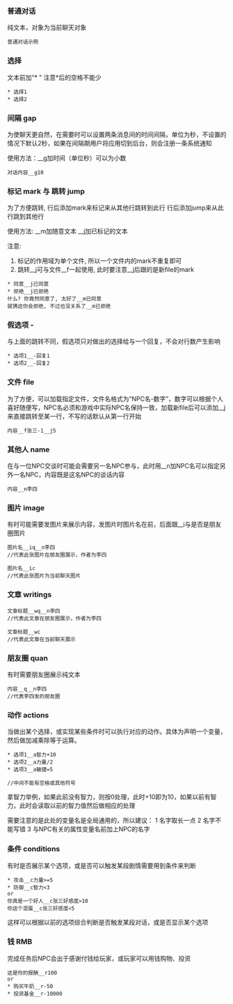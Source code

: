 ### 普通对话
纯文本，对象为当前聊天对象

````
普通对话示例
````

### 选择
文本前加“* ”  注意*后的空格不能少

````
* 选择1
* 选择2
````
### 间隔 gap
为使聊天更自然，在需要时可以设置两条消息间的时间间隔，单位为秒，不设置的情况下默认2秒，如果在间隔期用户将应用切到后台，则会注册一条系统通知

使用方法：__g加时间（单位秒）可以为小数

````
对话内容__g10
````

### 标记 mark 与 跳转 jump
为了方便跳转, 行后添加mark来标记来从其他行跳转到此行
行后添加jump来从此行跳到其他行

使用方法: __m加随意文本 __j加已标记的文本

注意: 
1. 标记的作用域为单个文件, 所以一个文件内的mark不重复即可
2. 跳转__j可与文件__f一起使用, 此时要注意__j后跟的是新file的mark        

````
* 同意__j已同意
* 拒绝__j已拒绝
什么? 你竟然同意了, 太好了__m已同意
就猜这你会拒绝, 不过也没关系了__m已拒绝
````

### 假选项 -
与上面的跳转不同，假选项只对做出的选择给与一个回复，不会对行数产生影响

````
* 选项1__-回复1
* 选项2__-回复2
````

### 文件 file
为了方便，可以加载指定文件，文件名格式为“NPC名-数字”，数字可以根据个人喜好随便写，NPC名必须和游戏中实际NPC名保持一致，加载新file后可以添加__j来直接跳转至某一行，不写的话默认从第一行开始

````
内容__f张三-1__j5
````

### 其他人 name
在与一位NPC交谈时可能会需要另一名NPC参与，此时用__n加NPC名可以指定另外一名NPC，内容既是这名NPC的谈话内容

````
内容__n李四
````

### 图片 image
有时可能需要发图片来展示内容，发图片时图片名在前，后面跟__i与是否是朋友圈图片

````
图片名__iq__n李四 
//代表此张图片在朋友圈展示，作者为李四

图片名__ic 
//代表此张图片为当前聊天图片
````

### 文章 writings
````
文章标题__wq__n李四
//代表此文章在朋友圈展示，作者为李四

文章标题__wc
//代表此文章在当前聊天展示
````

### 朋友圈 quan
有时需要朋友圈展示纯文本

````
内容__q__n李四
//代表李四发的朋友圈
````

### 动作 actions
当做出某个选择，或实现某些条件时可以执行对应的动作。具体为声明一个变量，然后做加减乘除等于运算。

````
* 选项1__a智力+10
* 选项2__a力量/2
* 选项3__a敏捷=5

//中间不能有空格或其他符号
````
拿智力举例，如果此前没有智力，则按0处理，此时+10即为10，如果以前有智力，此时会读取以前的智力值然后做相应的处理

需要注意的是此处的变量名是全局通用的，所以建议：
1 名字取长一点
2 名字不能写错
3 与NPC有关的属性变量名前加上NPC的名字


### 条件 conditions
有时是否展示某个选项，或是否可以触发某段剧情需要用到条件来判断

````
* 攻击__c力量>=5
* 防御__c智力<3
or
你真是一个好人__c张三好感度>10
你这个混蛋__c张三好感度<5
````
这样可以根据以前的选项综合判断是否触发某段对话，或是否显示某个选项

### 钱 RMB
完成任务后NPC会出于感谢付钱给玩家，或玩家可以用钱购物、投资
````
这是你的报酬__r100
or
* 购买牛奶__r-50
* 投资基金__r-10000
````

